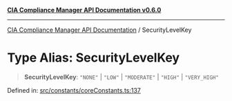 [**CIA Compliance Manager API Documentation v0.6.0**](../README.md)

***

[CIA Compliance Manager API Documentation](../globals.md) / SecurityLevelKey

# Type Alias: SecurityLevelKey

> **SecurityLevelKey**: `"NONE"` \| `"LOW"` \| `"MODERATE"` \| `"HIGH"` \| `"VERY_HIGH"`

Defined in: [src/constants/coreConstants.ts:137](https://github.com/Hack23/cia-compliance-manager/blob/main/src/constants/coreConstants.ts#L137)

